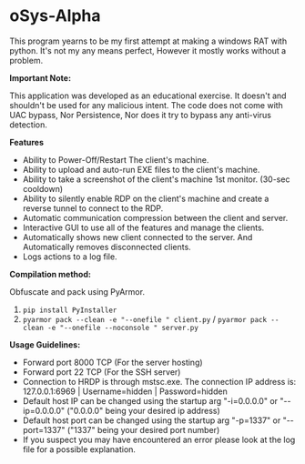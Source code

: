 # oSys-Alpha
This program yearns to be my first attempt at making a windows RAT with python.
It's not my any means perfect, However it mostly works without a problem.

**Important Note:**

This application was developed as an educational exercise. It doesn't and shouldn't be used for any malicious intent.
The code does not come with UAC bypass, Nor Persistence, Nor does it try to bypass any anti-virus detection.


**Features**

- Ability to Power-Off/Restart The client's machine.
- Ability to upload and auto-run EXE files to the client's machine.
- Ability to take a screenshot of the client's machine 1st monitor. (30-sec cooldown)
- Ability to silently enable RDP on the client's machine and create a reverse tunnel to connect to the RDP.
- Automatic communication compression between the client and server.
- Interactive GUI to use all of the features and manage the clients.
- Automatically shows new client connected to the server. And Automatically removes disconnected clients.
- Logs actions to a log file.


**Compilation method:**

Obfuscate and pack using PyArmor.
1. `pip install PyInstaller`
2.  `pyarmor pack --clean -e "--onefile " client.py` / `pyarmor pack --clean -e "--onefile --noconsole " server.py`

**Usage Guidelines:**

- Forward port 8000 TCP (For the server hosting)
- Forward port 22 TCP (For the SSH server)
- Connection to HRDP is through mstsc.exe. The connection IP address is: 127.0.0.1:6969 | Username=hidden | Password=hidden
- Default host IP can be changed using the startup arg "-i=0.0.0.0" or "--ip=0.0.0.0" ("0.0.0.0" being your desired ip address)
- Default host port can be changed using the startup arg "-p=1337" or "--port=1337" ("1337" being your desired port number)
- If you suspect you may have encountered an error please look at the log file for a possible explanation.
